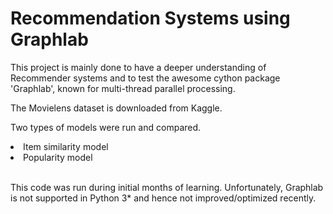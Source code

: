 # Recommendation Systems using Graphlab
This project is mainly done to have a deeper understanding of Recommender systems and to test the awesome cython package 'Graphlab', known for multi-thread parallel processing.

The Movielens dataset is downloaded from Kaggle.

Two types of models were run and compared.
<li>Item similarity model</li>
<li>Popularity model</li><br>

This code was run during initial months of learning. Unfortunately, Graphlab is not supported in Python 3\* and hence not improved/optimized recently.
